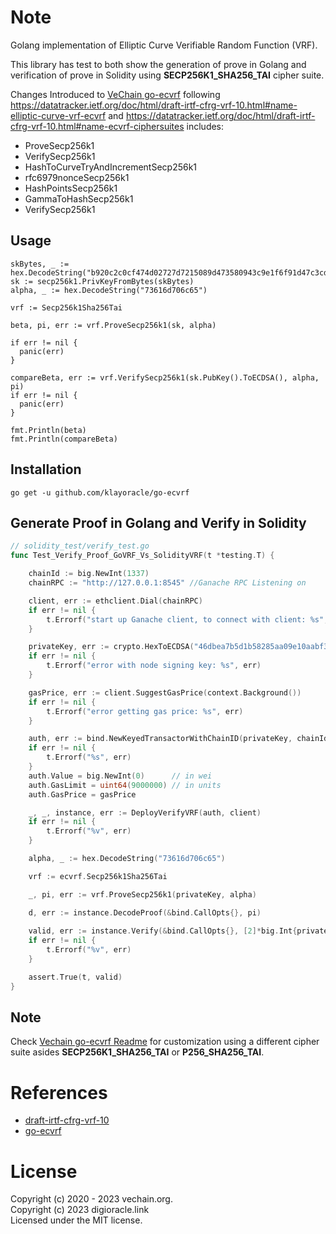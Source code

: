 # Note

Golang implementation of Elliptic Curve Verifiable Random Function (VRF).

This library has test to both show the generation of prove in Golang and verification of prove in Solidity using **SECP256K1_SHA256_TAI** cipher suite.

Changes Introduced to [VeChain go-ecvrf](https://github.com/vechain/go-ecvrf) following https://datatracker.ietf.org/doc/html/draft-irtf-cfrg-vrf-10.html#name-elliptic-curve-vrf-ecvrf
and https://datatracker.ietf.org/doc/html/draft-irtf-cfrg-vrf-10.html#name-ecvrf-ciphersuites includes:

- ProveSecp256k1
- VerifySecp256k1
- HashToCurveTryAndIncrementSecp256k1
- rfc6979nonceSecp256k1
- HashPointsSecp256k1
- GammaToHashSecp256k1
- VerifySecp256k1

## Usage

```shell
skBytes, _ := hex.DecodeString("b920c2c0cf474d02727d7215089d473580943c9e1f6f91d47c3cd025f0d10438")
sk := secp256k1.PrivKeyFromBytes(skBytes)
alpha, _ := hex.DecodeString("73616d706c65")

vrf := Secp256k1Sha256Tai

beta, pi, err := vrf.ProveSecp256k1(sk, alpha)

if err != nil {
  panic(err)
}

compareBeta, err := vrf.VerifySecp256k1(sk.PubKey().ToECDSA(), alpha, pi)
if err != nil {
  panic(err)
}

fmt.Println(beta)
fmt.Println(compareBeta)
```

## Installation 
```shell
go get -u github.com/klayoracle/go-ecvrf
```

## Generate Proof in Golang and Verify in Solidity

```go
// solidity_test/verify_test.go
func Test_Verify_Proof_GoVRF_Vs_SolidityVRF(t *testing.T) {

	chainId := big.NewInt(1337)
	chainRPC := "http://127.0.0.1:8545" //Ganache RPC Listening on

	client, err := ethclient.Dial(chainRPC)
	if err != nil {
		t.Errorf("start up Ganache client, to connect with client: %s", err)
	}

	privateKey, err := crypto.HexToECDSA("46dbea7b5d1b58285aa09e10aabf32a99a344385579c0bd1432f7d6ead2c8dd4") //Use account 1 provided by Ganache client
	if err != nil {
		t.Errorf("error with node signing key: %s", err)
	}

	gasPrice, err := client.SuggestGasPrice(context.Background())
	if err != nil {
		t.Errorf("error getting gas price: %s", err)
	}

	auth, err := bind.NewKeyedTransactorWithChainID(privateKey, chainId)
	if err != nil {
		t.Errorf("%s", err)
	}
	auth.Value = big.NewInt(0)      // in wei
	auth.GasLimit = uint64(9000000) // in units
	auth.GasPrice = gasPrice

	_, _, instance, err := DeployVerifyVRF(auth, client)
	if err != nil {
		t.Errorf("%v", err)
	}

	alpha, _ := hex.DecodeString("73616d706c65")

	vrf := ecvrf.Secp256k1Sha256Tai

	_, pi, err := vrf.ProveSecp256k1(privateKey, alpha)

	d, err := instance.DecodeProof(&bind.CallOpts{}, pi)
    
	valid, err := instance.Verify(&bind.CallOpts{}, [2]*big.Int{privateKey.X, privateKey.Y}, d, alpha)
	if err != nil {
		t.Errorf("%v", err)
	}

	assert.True(t, valid)
}
```

## Note

Check [Vechain go-ecvrf Readme](https://github.com/vechain/go-ecvrf) for customization using a different 
cipher suite asides **SECP256K1_SHA256_TAI** or **P256_SHA256_TAI**.

# References

* [draft-irtf-cfrg-vrf-10](https://datatracker.ietf.org/doc/html/draft-irtf-cfrg-vrf-10.html#nonceP256)
* [go-ecvrf](https://github.com/vechain/go-ecvrf)

# License

Copyright (c) 2020 - 2023 vechain.org.  
Copyright (c) 2023 digioracle.link  
Licensed under the MIT license.


